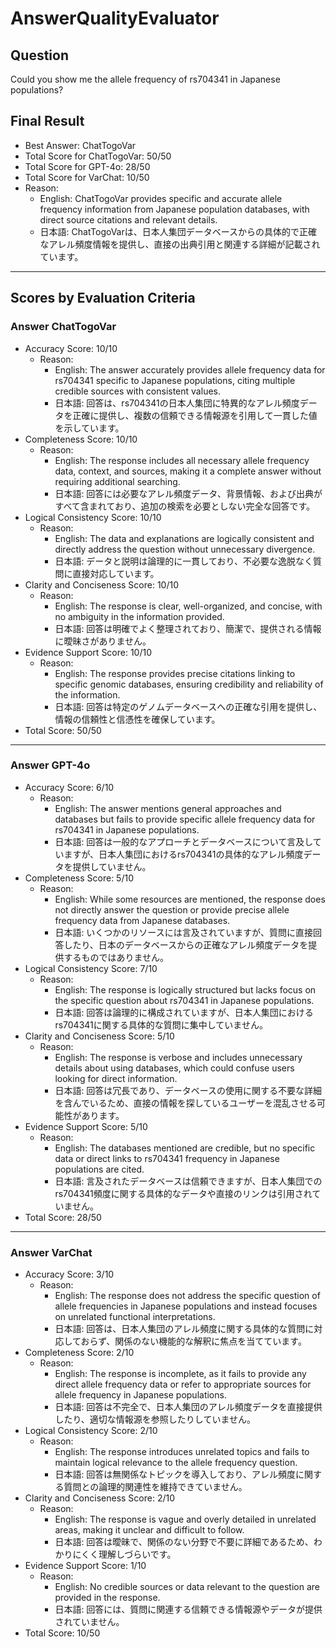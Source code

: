 # AnswerQualityEvaluator

## Question

Could you show me the allele frequency of rs704341 in Japanese populations?

## Final Result

- Best Answer: ChatTogoVar
- Total Score for ChatTogoVar: 50/50
- Total Score for GPT-4o: 28/50
- Total Score for VarChat: 10/50
- Reason:
  - English: ChatTogoVar provides specific and accurate allele frequency information from Japanese population databases, with direct source citations and relevant details.
  - 日本語: ChatTogoVarは、日本人集団データベースからの具体的で正確なアレル頻度情報を提供し、直接の出典引用と関連する詳細が記載されています。

---

## Scores by Evaluation Criteria

### Answer ChatTogoVar
- Accuracy Score: 10/10
  - Reason: 
    - English: The answer accurately provides allele frequency data for rs704341 specific to Japanese populations, citing multiple credible sources with consistent values.
    - 日本語: 回答は、rs704341の日本人集団に特異的なアレル頻度データを正確に提供し、複数の信頼できる情報源を引用して一貫した値を示しています。
- Completeness Score: 10/10
  - Reason: 
    - English: The response includes all necessary allele frequency data, context, and sources, making it a complete answer without requiring additional searching.
    - 日本語: 回答には必要なアレル頻度データ、背景情報、および出典がすべて含まれており、追加の検索を必要としない完全な回答です。
- Logical Consistency Score: 10/10
  - Reason: 
    - English: The data and explanations are logically consistent and directly address the question without unnecessary divergence.
    - 日本語: データと説明は論理的に一貫しており、不必要な逸脱なく質問に直接対応しています。
- Clarity and Conciseness Score: 10/10
  - Reason: 
    - English: The response is clear, well-organized, and concise, with no ambiguity in the information provided.
    - 日本語: 回答は明確でよく整理されており、簡潔で、提供される情報に曖昧さがありません。
- Evidence Support Score: 10/10
  - Reason: 
    - English: The response provides precise citations linking to specific genomic databases, ensuring credibility and reliability of the information.
    - 日本語: 回答は特定のゲノムデータベースへの正確な引用を提供し、情報の信頼性と信憑性を確保しています。
- Total Score: 50/50

---

### Answer GPT-4o
- Accuracy Score: 6/10
  - Reason: 
    - English: The answer mentions general approaches and databases but fails to provide specific allele frequency data for rs704341 in Japanese populations.
    - 日本語: 回答は一般的なアプローチとデータベースについて言及していますが、日本人集団におけるrs704341の具体的なアレル頻度データを提供していません。
- Completeness Score: 5/10
  - Reason: 
    - English: While some resources are mentioned, the response does not directly answer the question or provide precise allele frequency data from Japanese databases.
    - 日本語: いくつかのリソースには言及されていますが、質問に直接回答したり、日本のデータベースからの正確なアレル頻度データを提供するものではありません。
- Logical Consistency Score: 7/10
  - Reason: 
    - English: The response is logically structured but lacks focus on the specific question about rs704341 in Japanese populations.
    - 日本語: 回答は論理的に構成されていますが、日本人集団におけるrs704341に関する具体的な質問に集中していません。
- Clarity and Conciseness Score: 5/10
  - Reason: 
    - English: The response is verbose and includes unnecessary details about using databases, which could confuse users looking for direct information.
    - 日本語: 回答は冗長であり、データベースの使用に関する不要な詳細を含んでいるため、直接の情報を探しているユーザーを混乱させる可能性があります。
- Evidence Support Score: 5/10
  - Reason: 
    - English: The databases mentioned are credible, but no specific data or direct links to rs704341 frequency in Japanese populations are cited.
    - 日本語: 言及されたデータベースは信頼できますが、日本人集団でのrs704341頻度に関する具体的なデータや直接のリンクは引用されていません。
- Total Score: 28/50

---

### Answer VarChat
- Accuracy Score: 3/10
  - Reason: 
    - English: The response does not address the specific question of allele frequencies in Japanese populations and instead focuses on unrelated functional interpretations.
    - 日本語: 回答は、日本人集団のアレル頻度に関する具体的な質問に対応しておらず、関係のない機能的な解釈に焦点を当てています。
- Completeness Score: 2/10
  - Reason: 
    - English: The response is incomplete, as it fails to provide any direct allele frequency data or refer to appropriate sources for allele frequency in Japanese populations.
    - 日本語: 回答は不完全で、日本人集団のアレル頻度データを直接提供したり、適切な情報源を参照したりしていません。
- Logical Consistency Score: 2/10
  - Reason: 
    - English: The response introduces unrelated topics and fails to maintain logical relevance to the allele frequency question.
    - 日本語: 回答は無関係なトピックを導入しており、アレル頻度に関する質問との論理的関連性を維持できていません。
- Clarity and Conciseness Score: 2/10
  - Reason: 
    - English: The response is vague and overly detailed in unrelated areas, making it unclear and difficult to follow.
    - 日本語: 回答は曖昧で、関係のない分野で不要に詳細であるため、わかりにくく理解しづらいです。
- Evidence Support Score: 1/10
  - Reason: 
    - English: No credible sources or data relevant to the question are provided in the response.
    - 日本語: 回答には、質問に関連する信頼できる情報源やデータが提供されていません。
- Total Score: 10/50